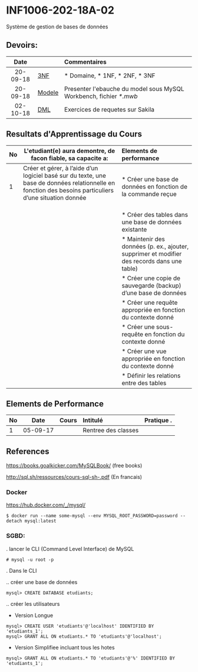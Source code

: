 # INF1006-202-18A-02
Système de gestion de bases de données

## Devoirs:

| Date   |                                                     |     Commentaires                                                      |
|:------:|:----------------------------------------------------|:----------------------------------------------------------------------|
|20-09-18| [3NF](./0.3NF)                                      | * Domaine, * 1NF, * 2NF, * 3NF                                        |
|20-09-18| [Modele](./1.Modele)                                | Presenter l'ebauche du model sous MySQL Workbench, fichier _*.mwb_    |
|02-10-18| [DML](./2.DML#exercices)                            | Exercices de requetes sur Sakila                                      |



## Resultats d'Apprentissage du Cours

|No|L'etudiant(e) aura demontre, de facon fiable, sa capacite a:      |          Elements de performance                               | 
|--|------------------------------------------------------------------|:---------------------------------------------------------------| 
| 1| Créer et gérer, à l’aide d’un logiciel basé sur du texte, une base de données relationnelle en fonction des besoins particuliers d’une situation donnée                                                | * Créer une base de données en fonction de la commande reçue
|  |                                                                  | * Créer des tables dans une base de données existante
|  |                                                                  | * Maintenir des données (p. ex., ajouter, supprimer et modifier des records dans une table) |
|  |                                                                  | * Créer une copie de sauvegarde (backup) d’une base de données |
|  |                                                                  | * Créer une requête appropriée en fonction du contexte donné   |
|  |                                                                  | * Créer une sous-requête en fonction du contexte donné         | 
|  |                                                                  | * Créer une vue appropriée en fonction du contexte donné       |
|  |                                                                  | * Définir les relations entre des tables                       |

## Elements de Performance

|No| Date   | Cours                       | Intitulé                                |  Pratique .                            |
|--|--------|:----------------------------|:----------------------------------------|:---------------------------------------|
| 1|05-09-17|                             | Rentree des classes                     |                                        |


## References

https://books.goalkicker.com/MySQLBook/ (free books)

http://sql.sh/ressources/cours-sql-sh-.pdf (En francais)

### Docker

https://hub.docker.com/_/mysql/

```
$ docker run --name some-mysql --env MYSQL_ROOT_PASSWORD=password --detach mysql:latest
```


### SGBD:

. lancer le CLI (Command Level Interface) de MySQL

```
# mysql -u root -p 
```


. Dans le CLI 

.. créer une base de données

```
mysql> CREATE DATABASE etudiants;
```

.. créer les utilisateurs

- Version Longue

```
mysql> CREATE USER 'etudiants'@'localhost' IDENTIFIED BY 'etudiants_1';
mysql> GRANT ALL ON etudiants.* TO 'etudiants'@'localhost';
```

- Version Simplifiee incluant tous les hotes
```
mysql> GRANT ALL ON etudiants.* TO 'etudiants'@'%' IDENTIFIED BY 'etudiants_1';
```
